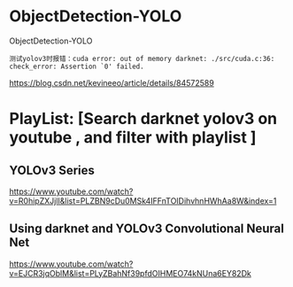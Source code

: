 # ObjectDetection-YOLO
ObjectDetection-YOLO



```
测试yolov3时报错：cuda error: out of memory darknet: ./src/cuda.c:36: check_error: Assertion `0' failed.
```

https://blog.csdn.net/kevineeo/article/details/84572589      





#  PlayList:  [Search darknet yolov3  on  youtube , and filter with playlist ]

##  YOLOv3 Series
https://www.youtube.com/watch?v=R0hipZXJjlI&list=PLZBN9cDu0MSk4IFFnTOIDihvhnHWhAa8W&index=1


##  Using darknet and YOLOv3 Convolutional Neural Net 
https://www.youtube.com/watch?v=EJCR3jqOblM&list=PLyZBahNf39pfdOIHMEO74kNUna6EY82Dk      

